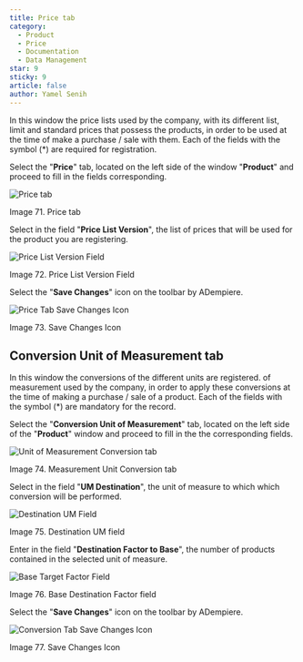 ```yaml
---
title: Price tab
category:
  - Product
  - Price
  - Documentation
  - Data Management
star: 9
sticky: 9
article: false
author: Yamel Senih
---
```


In this window the price lists used by the
company, with its different list, limit and standard prices that
possess the products, in order to be used at the time of
make a purchase / sale with them. Each of the fields
with the symbol (\*) are required for registration.

Select the "**Price**" tab, located on the left side of the
window "**Product**" and proceed to fill in the fields
corresponding.

![Price tab](/assets/img/docs/material-management/product/product-price-tab.png)

Image 71. Price tab

Select in the field "**Price List Version**", the list
of prices that will be used for the product you are registering.

![Price List Version Field](/assets/img/docs/material-management/product/product-price-price-list-version.png)

Image 72. Price List Version Field

Select the "**Save Changes**" icon on the toolbar
by ADempiere.

![Price Tab Save Changes Icon](/assets/img/docs/material-management/product/product-price-save.png)

Image 73. Save Changes Icon

## Conversion Unit of Measurement tab

In this window the conversions of the different units are registered.
of measurement used by the company, in order to apply these
conversions at the time of making a purchase / sale of a
product. Each of the fields with the symbol (\*) are mandatory
for the record.

Select the "**Conversion Unit of Measurement**" tab, located on the
left side of the "**Product**" window and proceed to fill in the
the corresponding fields.

![Unit of Measurement Conversion tab](/assets/img/docs/material-management/product/unit-of-measure-tab.png)

Image 74. Measurement Unit Conversion tab

Select in the field "**UM Destination**", the unit of measure to which
which conversion will be performed.

![Destination UM Field](/assets/img/docs/material-management/product/unit-of-measure-target-uom.png)

Image 75. Destination UM field

Enter in the field "**Destination Factor to Base**", the number of
products contained in the selected unit of measure.

![Base Target Factor Field](/assets/img/docs/material-management/product/unit-o.f-measure-target-to-base.png)

Image 76. Base Destination Factor field

Select the "**Save Changes**" icon on the toolbar
by ADempiere.

![Conversion Tab Save Changes Icon](/assets/img/docs/material-management/product/unit-of-measure-save.png)

Image 77. Save Changes Icon
